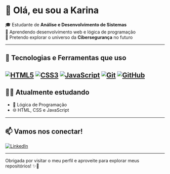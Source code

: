 
# 👋 Olá, eu sou a Karina

🎓 Estudante de **Análise e Desenvolvimento de Sistemas**  
🌱 Aprendendo desenvolvimento web e lógica de programação  
🔐 Pretendo explorar o universo da **Cibersegurança** no futuro

---

## 🚀 Tecnologias e Ferramentas que uso

[![HTML5](https://img.shields.io/badge/HTML5-E34F26?style=for-the-badge&logo=html5&logoColor=white)](https://developer.mozilla.org/pt-BR/docs/Web/HTML)
[![CSS3](https://img.shields.io/badge/CSS3-1572B6?style=for-the-badge&logo=css3&logoColor=white)](https://developer.mozilla.org/pt-BR/docs/Web/CSS)
[![JavaScript](https://img.shields.io/badge/JavaScript-F7DF1E?style=for-the-badge&logo=javascript&logoColor=black)](https://developer.mozilla.org/pt-BR/docs/Web/JavaScript)
[![Git](https://img.shields.io/badge/Git-F05032?style=for-the-badge&logo=git&logoColor=white)](https://git-scm.com/)
[![GitHub](https://img.shields.io/badge/GitHub-181717?style=for-the-badge&logo=github&logoColor=white)](https://github.com/)
---

## 👩‍💻 Atualmente estudando

- 🧠 Lógica de Programação
- 🌐 HTML, CSS e JavaScript


---

## 📫 Vamos nos conectar!

[![LinkedIn](https://img.shields.io/badge/LinkedIn-%230077B5?style=for-the-badge&logo=linkedin&logoColor=white)](https://www.linkedin.com/in/karina-alves-9737a2280)

---

Obrigada por visitar o meu perfil e aproveite para explorar meus repositórios! ✨🧡


